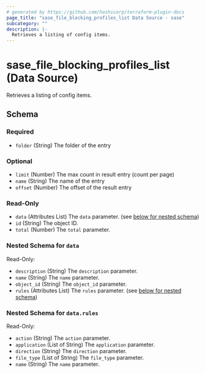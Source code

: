 ```yaml
---
# generated by https://github.com/hashicorp/terraform-plugin-docs
page_title: "sase_file_blocking_profiles_list Data Source - sase"
subcategory: ""
description: |-
  Retrieves a listing of config items.
---
```


# sase_file_blocking_profiles_list (Data Source)

Retrieves a listing of config items.



<!-- schema generated by tfplugindocs -->
## Schema

### Required

- `folder` (String) The folder of the entry

### Optional

- `limit` (Number) The max count in result entry (count per page)
- `name` (String) The name of the entry
- `offset` (Number) The offset of the result entry

### Read-Only

- `data` (Attributes List) The `data` parameter. (see [below for nested schema](#nestedatt--data))
- `id` (String) The object ID.
- `total` (Number) The `total` parameter.

<a id="nestedatt--data"></a>
### Nested Schema for `data`

Read-Only:

- `description` (String) The `description` parameter.
- `name` (String) The `name` parameter.
- `object_id` (String) The `object_id` parameter.
- `rules` (Attributes List) The `rules` parameter. (see [below for nested schema](#nestedatt--data--rules))

<a id="nestedatt--data--rules"></a>
### Nested Schema for `data.rules`

Read-Only:

- `action` (String) The `action` parameter.
- `application` (List of String) The `application` parameter.
- `direction` (String) The `direction` parameter.
- `file_type` (List of String) The `file_type` parameter.
- `name` (String) The `name` parameter.


